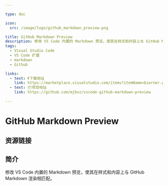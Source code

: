 ```yaml
---

type: doc

icon:
  src: /image/logo/github_markdown_preview.png

title: GitHub Markdown Preview
description: 修改 VS Code 内置的 Markdown 预览，使其在样式和内容上与 GitHub Markdown 渲染相匹配。
tags:
  - Visual Studio Code
  - VS Code 扩展
  - markdown
  - Github

links:
  - text: ⏬下载地址
    link: https://marketplace.visualstudio.com/items?itemName=bierner.github-markdown-preview
  - text: 📦项目地址
    link: https://github.com/mjbvz/vscode-github-markdown-preview

---
```


<ShowLogo />

# GitHub Markdown Preview

<ShowTags />

<ShowBreadcrumb />

## 资源链接

<ShowLinks />

## 简介

修改 VS Code 内置的 Markdown 预览，使其在样式和内容上与 GitHub Markdown 渲染相匹配。
